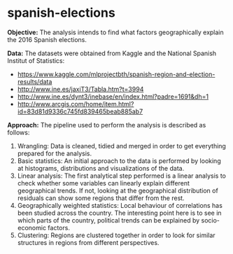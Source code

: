 # spanish-elections

**Objective:** The analysis intends to find what factors geographically explain the 2016 Spanish elections.

**Data:** The datasets were obtained from Kaggle and the National Spanish Institut of Statistics:
  - https://www.kaggle.com/mlprojectbth/spanish-region-and-election-results/data
  - http://www.ine.es/jaxiT3/Tabla.htm?t=3994
  - http://www.ine.es/dynt3/inebase/en/index.html?padre=1691&dh=1
  - http://www.arcgis.com/home/item.html?id=83d81d9336c745fd839465beab885ab7
  
**Approach:** The pipeline used to perform the analysis is described as follows:
  1) Wrangling: Data is cleaned, tidied and merged in order to get everything prepared for the analysis.
  2) Basic statistics: An initial approach to the data is performed by looking at histograms, distributions and visualizations of the data.
  3) Linear analysis: The first analytical step performed is a linear analysis to check whether some variables can linearly explain different geographical trends. If not, looking at the geographical distribution of residuals can show some regions that differ from the rest.
  4) Geographically weighted statistics: Local behaviour of correlations has been studied across the country. The interesting point here is to see in which parts of the country, political trends can be explained by socio-economic factors.
  5) Clustering: Regions are clustered together in order to look for similar structures in regions from different perspectives.

